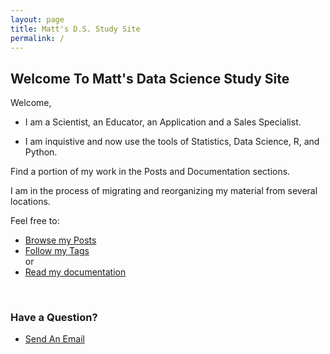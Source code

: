 ```yaml
---
layout: page
title: Matt's D.S. Study Site
permalink: /
---
```


## Welcome To Matt's Data Science Study Site


Welcome,

- I am a Scientist, an Educator, an Application and a Sales Specialist.   

- I am inquistive and now use the tools of Statistics, Data Science, R, and Python.  

Find a portion of my work in the Posts and Documentation sections. 

I am in the process of migrating and reorganizing my material from several locations.

Feel free to:

- [Browse my Posts](https://mccurcio.github.io/archive/)
- [Follow my Tags](https://mccurcio.github.io/tags/)  
or   
- [Read my documentation](https://mccurcio.github.io/docs/)

<br>

### Have a Question?

- <a href="mailto:matt.curcio.ri@gmail.com?subject=A question from the web">Send An Email</a>

